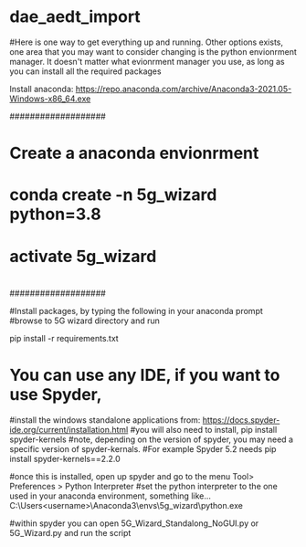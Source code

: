 # dae_aedt_import
#Here is one way to get everything up and running. Other options exists, one area that you may want to consider changing is the python envionrment manager. It doesn't matter what evionrment manager you use, as long as you can install all the required packages


Install anaconda:
https://repo.anaconda.com/archive/Anaconda3-2021.05-Windows-x86_64.exe

###################
#
# Create a anaconda envionrment
#
# conda create -n 5g_wizard python=3.8
# activate 5g_wizard 
#
###################

#Install packages, by typing the following in your anaconda prompt
#browse to 5G wizard directory and run

pip install -r requirements.txt


# You can use any IDE, if you want to use Spyder, 
#install the windows standalone applications from: https://docs.spyder-ide.org/current/installation.html
#you will also need to install, 
pip install spyder-kernels
#note, depending on the version of spyder, you may need a specific version of spyder-kernals. 
#For example Spyder 5.2 needs
pip install spyder-kernels==2.2.0

#once this is installed, open up spyder and go to the menu Tool> Preferences > Python Interpreter
#set the python interpreter to the one used in your anaconda environment, something like...
C:\Users\<username>\Anaconda3\envs\5g_wizard\python.exe

#within spyder you can open 5G_Wizard_Standalong_NoGUI.py or 5G_Wizard.py and run the script

